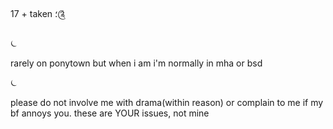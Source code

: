 17 + taken ؛༊

⏾

rarely on ponytown but when i am i'm normally in mha or bsd 

⏾

please do not involve me with drama(within reason) or complain to me if my bf annoys you. these are YOUR issues, not mine

